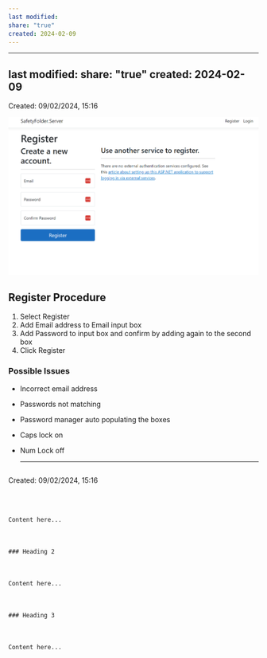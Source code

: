 ```yaml
---
last modified: 
share: "true"
created: 2024-02-09
---
```

---
last modified:
share: "true"
created: 2024-02-09
---
Created: 09/02/2024, 15:16





![Alt Text](../../images/1.1%20Register.png)




## Register Procedure

1. Select Register
2. Add Email address to Email input box
3. Add Password to input box and confirm by adding again to the second box
4. Click Register 

  

### Possible Issues

- Incorrect email address
- Passwords not matching
- Password manager auto populating the boxes
- Caps lock on 
- Num Lock off 

  ---

  ```
Created: 09/02/2024, 15:16
```



Content here...

  

### Heading 2

  

Content here...

  

### Heading 3

  

Content here...

  

